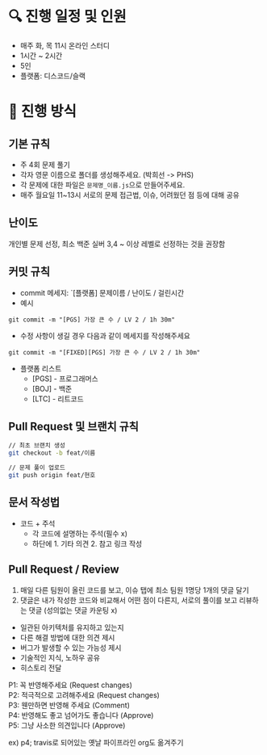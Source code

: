 # 🔍 진행 일정 및 인원

- 매주 화, 목 11시 온라인 스터디
- 1시간 ~ 2시간
- 5인
- 플랫폼: 디스코드/슬랙

# 📌 진행 방식

## 기본 규칙

- 주 4회 문제 풀기
- 각자 영문 이름으로 폴더를 생성해주세요. (박희선 -> PHS)
- 각 문제에 대한 파일은 `문제명_이름.js`으로 만들어주세요.
- 매주 월요일 11~13시 서로의 문제 접근법, 이슈, 어려웠던 점 등에 대해 공유

## 난이도

개인별 문제 선정, 최소 백준 실버 3,4 ~ 이상 레벨로 선정하는 것을 권장함

## 커밋 규칙

- commit 메세지: `[플랫폼] 문제이름 / 난이도 / 걸린시간
- 예시

```
git commit -m "[PGS] 가장 큰 수 / LV 2 / 1h 30m"
```

- 수정 사항이 생길 경우 다음과 같이 메세지를 작성해주세요

```
git commit -m "[FIXED][PGS] 가장 큰 수 / LV 2 / 1h 30m"
```

- 플랫폼 리스트
  - [PGS] - 프로그래머스
  - [BOJ] - 백준
  - [LTC] - 리트코드

## Pull Request 및 브랜치 규칙

```bash
// 최초 브랜치 생성
git checkout -b feat/이름

// 문제 풀이 업로드
git push origin feat/현호
```

## 문서 작성법

- 코드 + 주석
  - 각 코드에 설명하는 주석(필수 x)
  - 하단에 1. 기타 의견 2. 참고 링크 작성

## Pull Request / Review

1. 매일 다른 팀원이 올린 코드를 보고, 이슈 탭에 최소 팀원 1명당 1개의 댓글 달기
2. 댓글은 내가 작성한 코드와 비교해서 어떤 점이 다른지, 서로의 풀이를 보고 리뷰하는 댓글 (성의없는 댓글 카운팅 x)

- 일관된 아키텍처를 유지하고 있는지
- 다른 해결 방법에 대한 의견 제시
- 버그가 발생할 수 있는 가능성 제시
- 기술적인 지식, 노하우 공유
- 히스토리 전달

P1: 꼭 반영해주세요 (Request changes) <br>
P2: 적극적으로 고려해주세요 (Request changes) <br>
P3: 웬만하면 반영해 주세요 (Comment) <br>
P4: 반영해도 좋고 넘어가도 좋습니다 (Approve) <br>
P5: 그냥 사소한 의견입니다 (Approve) <br>

ex) p4; travis로 되어있는 옛날 파이프라인 org도 옮겨주기
